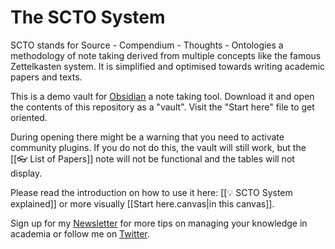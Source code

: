 # The SCTO System

SCTO stands for Source - Compendium - Thoughts - Ontologies a methodology of note taking derived from multiple concepts like the famous Zettelkasten system. It is simplified and optimised towards writing academic papers and texts. 

This is a demo vault for [Obsidian](https://obsidian.md) a note taking tool. Download it and  open the contents of this repository as a "vault". Visit the "Start here" file to get oriented. 

During opening there might be a warning that you need to activate community plugins. If you do not do this, the vault will still work, but the [[👓 List of Papers]] note will not be functional and the tables will not display. 

Please read the introduction on how to use it here: [[💡 SCTO System explained]] or more visually  [[Start here.canvas|in this canvas]].

Sign up for my [Newsletter](https://ilyashabanov.substack.com/) for more tips on managing your knowledge in academia or follow me on [Twitter](https://twitter.com/Artifexx).

